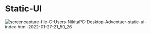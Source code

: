 # Static-UI
![screencapture-file-C-Users-NikitaPC-Desktop-Adventuer-static-ui-index-html-2022-01-27-21_50_26](https://user-images.githubusercontent.com/98349743/151399710-2195b2ad-ed74-4bba-9f4d-cf3620f3c140.png)
